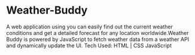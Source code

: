 # Weather-Buddy
A web application using you can easily find out the current weather conditions and get a detailed forecast for any location worldwide.Weather Buddy is powered by JavaScript to fetch weather data from a weather API and dynamically update the UI.   Tech Used: HTML | CSS  JavaScript
